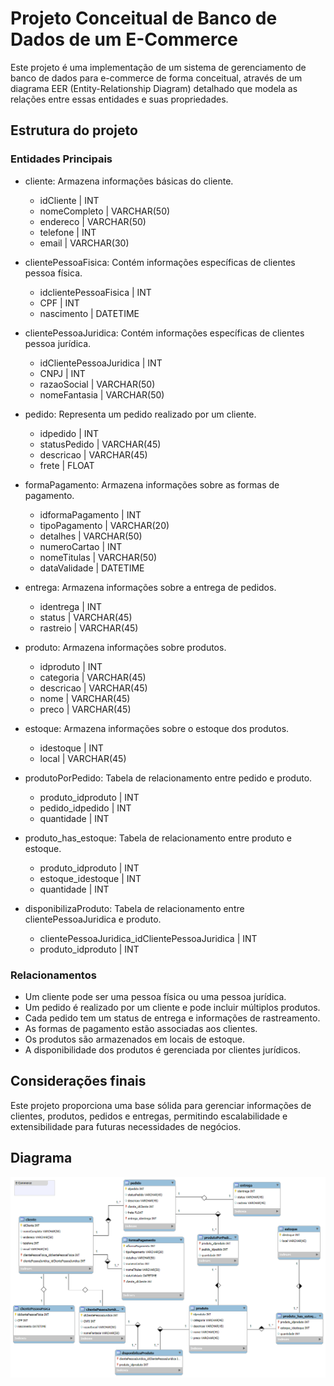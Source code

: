 # Projeto Conceitual de Banco de Dados de um E-Commerce

Este projeto é uma implementação de um sistema de gerenciamento de banco de dados para e-commerce de forma conceitual, através de um diagrama EER (Entity-Relationship Diagram) detalhado que modela as relações entre essas entidades e suas propriedades.

## Estrutura do projeto

### Entidades Principais

- cliente: Armazena informações básicas do cliente.
  - idCliente | INT
  - nomeCompleto | VARCHAR(50)
  - endereco | VARCHAR(50)
  - telefone | INT
  - email | VARCHAR(30)

- clientePessoaFisica: Contém informações específicas de clientes pessoa física.
  - idclientePessoaFisica | INT
  - CPF | INT
  - nascimento | DATETIME

- clientePessoaJuridica: Contém informações específicas de clientes pessoa jurídica.
  - idClientePessoaJuridica | INT
  - CNPJ | INT
  - razaoSocial | VARCHAR(50)
  - nomeFantasia | VARCHAR(50)

- pedido: Representa um pedido realizado por um cliente.
  - idpedido | INT
  - statusPedido | VARCHAR(45)
  - descricao | VARCHAR(45)
  - frete | FLOAT
  
- formaPagamento: Armazena informações sobre as formas de pagamento.
  - idformaPagamento | INT
  - tipoPagamento | VARCHAR(20)
  - detalhes | VARCHAR(50)
  - numeroCartao | INT
  - nomeTitulas | VARCHAR(50)
  - dataValidade | DATETIME

- entrega: Armazena informações sobre a entrega de pedidos.
  - identrega | INT
  - status | VARCHAR(45)
  - rastreio | VARCHAR(45)

- produto: Armazena informações sobre produtos.
  - idproduto | INT
  - categoria | VARCHAR(45)
  - descricao | VARCHAR(45)
  - nome | VARCHAR(45)
  - preco | VARCHAR(45)

- estoque: Armazena informações sobre o estoque dos produtos.
  - idestoque | INT
  - local | VARCHAR(45)

- produtoPorPedido: Tabela de relacionamento entre pedido e produto.
  - produto_idproduto | INT
  - pedido_idpedido | INT
  - quantidade | INT

- produto_has_estoque: Tabela de relacionamento entre produto e estoque.
  - produto_idproduto | INT
  - estoque_idestoque | INT
  - quantidade | INT

- disponibilizaProduto: Tabela de relacionamento entre clientePessoaJuridica e produto.
  - clientePessoaJuridica_idClientePessoaJuridica | INT
  - produto_idproduto | INT

### Relacionamentos

- Um cliente pode ser uma pessoa física ou uma pessoa jurídica.
- Um pedido é realizado por um cliente e pode incluir múltiplos produtos.
- Cada pedido tem um status de entrega e informações de rastreamento.
- As formas de pagamento estão associadas aos clientes.
- Os produtos são armazenados em locais de estoque.
- A disponibilidade dos produtos é gerenciada por clientes jurídicos.

## Considerações finais

Este projeto proporciona uma base sólida para gerenciar informações de clientes, produtos, pedidos e entregas, permitindo escalabilidade e extensibilidade para futuras necessidades de negócios.

## Diagrama

![Diagrama EER](img/EER-diagram-ecommerce.png)